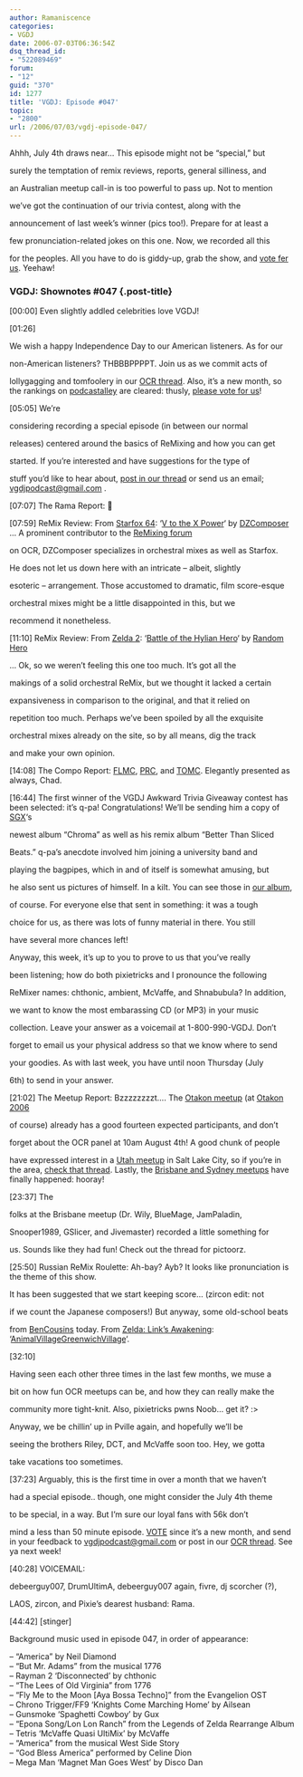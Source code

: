 ```yaml
---
author: Ramaniscence
categories:
- VGDJ
date: 2006-07-03T06:36:54Z
dsq_thread_id:
- "522089469"
forum:
- "12"
guid: "370"
id: 1277
title: 'VGDJ: Episode #047'
topic:
- "2800"
url: /2006/07/03/vgdj-episode-047/
---
```


Ahhh, July 4th draws near&#8230; This episode might not be &#8220;special,&#8221; but
  
surely the temptation of remix reviews, reports, general silliness, and
  
an Australian meetup call-in is too powerful to pass up. Not to mention
  
we&#8217;ve got the continuation of our trivia contest, along with the
  
announcement of last week&#8217;s winner (pics too!). Prepare for at least a
  
few pronunciation-related jokes on this one. Now, we recorded all this
  
for the peoples. All you have to do is giddy-up, grab the show, and [vote fer us](http://www.podcastalley.com/one_vote2.php?pod_id=4140). Yeehaw!

### VGDJ: Shownotes #047 {.post-title}

[00:00] Even slightly addled celebrities love VGDJ!

[01:26]
  
We wish a happy Independence Day to our American listeners. As for our
  
non-American listeners? THBBBPPPPT. Join us as we commit acts of
  
lollygagging and tomfoolery in our [OCR thread](http://www.ocremix.org/phpBB2/viewtopic.php?t=58435&sid=053a7f77d43a0067b15aaaf98db1819e). Also, it&#8217;s a new month, so the rankings on [podcastalley](http://podcastalley.com/) are cleared: thusly, [please vote for us](http://www.podcastalley.com/one_vote2.php?pod_id=4140)!

[05:05] We&#8217;re
  
considering recording a special episode (in between our normal
  
releases) centered around the basics of ReMixing and how you can get
  
started. If you&#8217;re interested and have suggestions for the type of
  
stuff you&#8217;d like to hear about, [post in our thread](http://www.ocremix.org/phpBB2/viewtopic.php?t=58435&sid=053a7f77d43a0067b15aaaf98db1819e) or send us an email; vgdjpodcast@gmail.com .

[07:07] The Rama Report: 🙁

[07:59] ReMix Review: From [Starfox 64](http://www.ocremix.org/game/starfox64/): &#8216;[V to the X Power](http://www.ocremix.org/remix/OCR01488/)&#8216; by [DZComposer](http://www.ocremix.org/remixer/dzcomposer/) &#8230; A prominent contributor to the [ReMixing forum](http://www.ocremix.org/phpBB2/viewforum.php?f=7&sid=ce12871634385e9d17200dabe818b3dd)
  
on OCR, DZComposer specializes in orchestral mixes as well as Starfox.
  
He does not let us down here with an intricate &#8211; albeit, slightly
  
esoteric &#8211; arrangement. Those accustomed to dramatic, film score-esque
  
orchestral mixes might be a little disappointed in this, but we
  
recommend it nonetheless.

[11:10] ReMix Review: From [Zelda 2](http://www.ocremix.org/game/zelda2/): &#8216;[Battle of the Hylian Hero](http://www.ocremix.org/remix/OCR01489/)&#8216; by [Random Hero](http://www.ocremix.org/remixer/randomhero/)
  
&#8230; Ok, so we weren&#8217;t feeling this one too much. It&#8217;s got all the
  
makings of a solid orchestral ReMix, but we thought it lacked a certain
  
expansiveness in comparison to the original, and that it relied on
  
repetition too much. Perhaps we&#8217;ve been spoiled by all the exquisite
  
orchestral mixes already on the site, so by all means, dig the track
  
and make your own opinion.

[14:08] The Compo Report: [FLMC](http://www.ocremix.org/phpBB2/viewtopic.php?t=86523&postdays=0&postorder=asc&start=0), [PRC](http://www.ocremix.org/phpBB2/viewtopic.php?t=86378&postdays=0&postorder=asc&start=0), and [TOMC](http://www.ocremix.org/phpBB2/viewtopic.php?t=86086&postdays=0&postorder=asc&start=0). Elegantly presented as always, Chad.

[16:44] The first winner of the VGDJ Awkward Trivia Giveaway contest has been selected: it&#8217;s q-pa! Congratulations! We&#8217;ll be sending him a copy of [SGX](http://sgxmusic.com/)&#8216;s
  
newest album &#8220;Chroma&#8221; as well as his remix album &#8220;Better Than Sliced
  
Beats.&#8221; q-pa&#8217;s anecdote involved him joining a university band and
  
playing the bagpipes, which in and of itself is somewhat amusing, but
  
he also sent us pictures of himself. In a kilt. You can see those in [our album](http://vgdj.net/album/),
  
of course. For everyone else that sent in something: it was a tough
  
choice for us, as there was lots of funny material in there. You still
  
have several more chances left!

Anyway, this week, it&#8217;s up to you to prove to us that you&#8217;ve really
  
been listening; how do both pixietricks and I pronounce the following
  
ReMixer names: chthonic, ambient, McVaffe, and Shnabubula? In addition,
  
we want to know the most embarassing CD (or MP3) in your music
  
collection. Leave your answer as a voicemail at 1-800-990-VGDJ. Don&#8217;t
  
forget to email us your physical address so that we know where to send
  
your goodies. As with last week, you have until noon Thursday (July
  
6th) to send in your answer.

[21:02] The Meetup Report: Bzzzzzzzzt&#8230;. The [Otakon meetup](http://www.ocremix.org/phpBB2/viewtopic.php?t=84273) (at [Otakon 2006](http://www.otakon.com/default2.asp)
  
of course) already has a good fourteen expected participants, and don&#8217;t
  
forget about the OCR panel at 10am August 4th! A good chunk of people
  
have expressed interest in a [Utah meetup](http://www.ocremix.org/phpBB2/viewtopic.php?t=86508) in Salt Lake City, so if you&#8217;re in the area, [check that thread](http://www.ocremix.org/phpBB2/viewtopic.php?t=86508). Lastly, the [Brisbane and Sydney meetups](http://www.ocremix.org/phpBB2/viewtopic.php?t=83917) have finally happened: hooray!

[23:37] The
  
folks at the Brisbane meetup (Dr. Wily, BlueMage, JamPaladin,
  
Snooper1989, GSlicer, and Jivemaster) recorded a little something for
  
us. Sounds like they had fun! Check out the thread for pictoorz.

[25:50] Russian ReMix Roulette: Ah-bay? Ayb? It looks like pronunciation is the theme of this show.
  
It has been suggested that we start keeping score&#8230; (zircon edit: not
  
if we count the Japanese composers!) But anyway, some old-school beats
  
from [BenCousins](http://www.ocremix.org/remixer/bencousins/) today. From [Zelda: Link&#8217;s Awakening](http://www.ocremix.org/game/zeldalinksawakening/): &#8216;[AnimalVillageGreenwichVillage](http://www.ocremix.org/remix/OCR00743/)&#8216;.

[32:10]
  
Having seen each other three times in the last few months, we muse a
  
bit on how fun OCR meetups can be, and how they can really make the
  
community more tight-knit. Also, pixietricks pwns Noob&#8230; get it? :>
  
Anyway, we be chillin&#8217; up in Pville again, and hopefully we&#8217;ll be
  
seeing the brothers Riley, DCT, and McVaffe soon too. Hey, we gotta
  
take vacations too sometimes.

[37:23] Arguably, this is the first time in over a month that we haven&#8217;t
  
had a special episode.. though, one might consider the July 4th theme
  
to be special, in a way. But I&#8217;m sure our loyal fans with 56k don&#8217;t
  
mind a less than 50 minute episode. [VOTE](http://www.podcastalley.com/one_vote2.php?pod_id=4140) since it&#8217;s a new month, and send in your feedback to vgdjpodcast@gmail.com or post in our [OCR thread](http://www.ocremix.org/phpBB2/viewtopic.php?t=58435). See ya next week!

[40:28] VOICEMAIL:
  
debeerguy007, DrumUltimA, debeerguy007 again, fivre, dj scorcher (?),
  
LAOS, zircon, and Pixie&#8217;s dearest husband: Rama.

\[44:42\] \[stinger\]

Background music used in episode 047, in order of appearance:

&#8211; &#8220;America&#8221; by Neil Diamond  
&#8211; &#8220;But Mr. Adams&#8221; from the musical 1776  
&#8211; Rayman 2 &#8216;Disconnected&#8217; by chthonic  
&#8211; &#8220;The Lees of Old Virginia&#8221; from 1776  
&#8211; &#8220;Fly Me to the Moon [Aya Bossa Techno]&#8221; from the Evangelion OST  
&#8211; Chrono Trigger/FF9 &#8216;Knights Come Marching Home&#8217; by Ailsean  
&#8211; Gunsmoke &#8216;Spaghetti Cowboy&#8217; by Gux  
&#8211; &#8220;Epona Song/Lon Lon Ranch&#8221; from the Legends of Zelda Rearrange Album  
&#8211; Tetris &#8216;McVaffe Quasi UltiMix&#8217; by McVaffe  
&#8211; &#8220;America&#8221; from the musical West Side Story  
&#8211; &#8220;God Bless America&#8221; performed by Celine Dion  
&#8211; Mega Man &#8216;Magnet Man Goes West&#8217; by Disco Dan